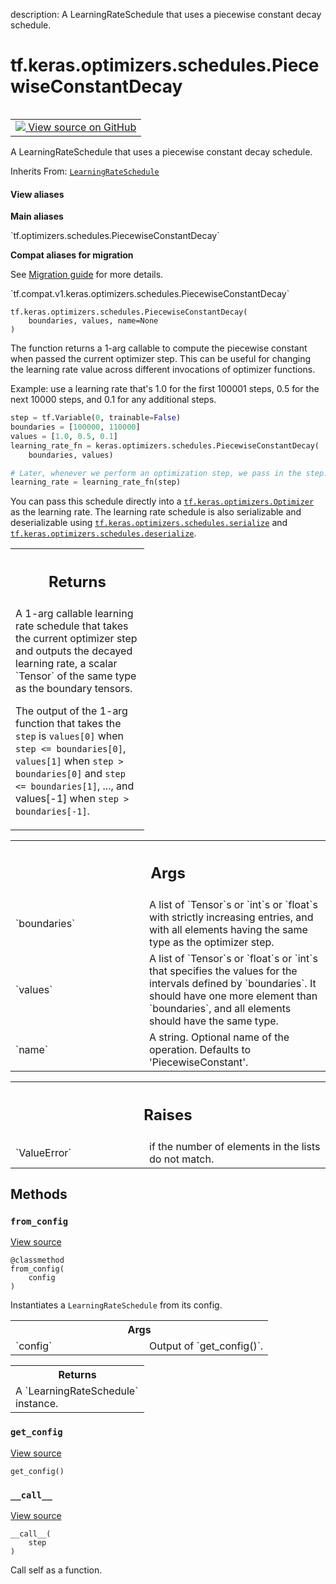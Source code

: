 description: A LearningRateSchedule that uses a piecewise constant decay schedule.

<div itemscope itemtype="http://developers.google.com/ReferenceObject">
<meta itemprop="name" content="tf.keras.optimizers.schedules.PiecewiseConstantDecay" />
<meta itemprop="path" content="Stable" />
<meta itemprop="property" content="__call__"/>
<meta itemprop="property" content="__init__"/>
<meta itemprop="property" content="from_config"/>
<meta itemprop="property" content="get_config"/>
</div>

# tf.keras.optimizers.schedules.PiecewiseConstantDecay

<!-- Insert buttons and diff -->

<table class="tfo-notebook-buttons tfo-api nocontent" align="left">
<td>
  <a target="_blank" href="https://github.com/tensorflow/tensorflow/blob/r2.4/tensorflow/python/keras/optimizer_v2/learning_rate_schedule.py#L170-L268">
    <img src="https://www.tensorflow.org/images/GitHub-Mark-32px.png" />
    View source on GitHub
  </a>
</td>
</table>



A LearningRateSchedule that uses a piecewise constant decay schedule.

Inherits From: [`LearningRateSchedule`](../../../../tf/keras/optimizers/schedules/LearningRateSchedule.md)

<section class="expandable">
  <h4 class="showalways">View aliases</h4>
  <p>
<b>Main aliases</b>
<p>`tf.optimizers.schedules.PiecewiseConstantDecay`</p>

<b>Compat aliases for migration</b>
<p>See
<a href="https://www.tensorflow.org/guide/migrate">Migration guide</a> for
more details.</p>
<p>`tf.compat.v1.keras.optimizers.schedules.PiecewiseConstantDecay`</p>
</p>
</section>

<pre class="devsite-click-to-copy prettyprint lang-py tfo-signature-link">
<code>tf.keras.optimizers.schedules.PiecewiseConstantDecay(
    boundaries, values, name=None
)
</code></pre>



<!-- Placeholder for "Used in" -->

The function returns a 1-arg callable to compute the piecewise constant
when passed the current optimizer step. This can be useful for changing the
learning rate value across different invocations of optimizer functions.

Example: use a learning rate that's 1.0 for the first 100001 steps, 0.5
  for the next 10000 steps, and 0.1 for any additional steps.

```python
step = tf.Variable(0, trainable=False)
boundaries = [100000, 110000]
values = [1.0, 0.5, 0.1]
learning_rate_fn = keras.optimizers.schedules.PiecewiseConstantDecay(
    boundaries, values)

# Later, whenever we perform an optimization step, we pass in the step.
learning_rate = learning_rate_fn(step)
```

You can pass this schedule directly into a <a href="../../../../tf/keras/optimizers/Optimizer.md"><code>tf.keras.optimizers.Optimizer</code></a>
as the learning rate. The learning rate schedule is also serializable and
deserializable using <a href="../../../../tf/keras/optimizers/schedules/serialize.md"><code>tf.keras.optimizers.schedules.serialize</code></a> and
<a href="../../../../tf/keras/optimizers/schedules/deserialize.md"><code>tf.keras.optimizers.schedules.deserialize</code></a>.

<!-- Tabular view -->
 <table class="responsive fixed orange">
<colgroup><col width="214px"><col></colgroup>
<tr><th colspan="2"><h2 class="add-link">Returns</h2></th></tr>
<tr class="alt">
<td colspan="2">
A 1-arg callable learning rate schedule that takes the current optimizer
step and outputs the decayed learning rate, a scalar `Tensor` of the same
type as the boundary tensors.

The output of the 1-arg function that takes the `step`
is `values[0]` when `step <= boundaries[0]`,
`values[1]` when `step > boundaries[0]` and `step <= boundaries[1]`, ...,
and values[-1] when `step > boundaries[-1]`.
</td>
</tr>

</table>



<!-- Tabular view -->
 <table class="responsive fixed orange">
<colgroup><col width="214px"><col></colgroup>
<tr><th colspan="2"><h2 class="add-link">Args</h2></th></tr>

<tr>
<td>
`boundaries`
</td>
<td>
A list of `Tensor`s or `int`s or `float`s with strictly
increasing entries, and with all elements having the same type as the
optimizer step.
</td>
</tr><tr>
<td>
`values`
</td>
<td>
A list of `Tensor`s or `float`s or `int`s that specifies the
values for the intervals defined by `boundaries`. It should have one
more element than `boundaries`, and all elements should have the same
type.
</td>
</tr><tr>
<td>
`name`
</td>
<td>
A string. Optional name of the operation. Defaults to
'PiecewiseConstant'.
</td>
</tr>
</table>



<!-- Tabular view -->
 <table class="responsive fixed orange">
<colgroup><col width="214px"><col></colgroup>
<tr><th colspan="2"><h2 class="add-link">Raises</h2></th></tr>

<tr>
<td>
`ValueError`
</td>
<td>
if the number of elements in the lists do not match.
</td>
</tr>
</table>



## Methods

<h3 id="from_config"><code>from_config</code></h3>

<a target="_blank" href="https://github.com/tensorflow/tensorflow/blob/r2.4/tensorflow/python/keras/optimizer_v2/learning_rate_schedule.py#L51-L61">View source</a>

<pre class="devsite-click-to-copy prettyprint lang-py tfo-signature-link">
<code>@classmethod</code>
<code>from_config(
    config
)
</code></pre>

Instantiates a `LearningRateSchedule` from its config.


<!-- Tabular view -->
 <table class="responsive fixed orange">
<colgroup><col width="214px"><col></colgroup>
<tr><th colspan="2">Args</th></tr>

<tr>
<td>
`config`
</td>
<td>
Output of `get_config()`.
</td>
</tr>
</table>



<!-- Tabular view -->
 <table class="responsive fixed orange">
<colgroup><col width="214px"><col></colgroup>
<tr><th colspan="2">Returns</th></tr>
<tr class="alt">
<td colspan="2">
A `LearningRateSchedule` instance.
</td>
</tr>

</table>



<h3 id="get_config"><code>get_config</code></h3>

<a target="_blank" href="https://github.com/tensorflow/tensorflow/blob/r2.4/tensorflow/python/keras/optimizer_v2/learning_rate_schedule.py#L263-L268">View source</a>

<pre class="devsite-click-to-copy prettyprint lang-py tfo-signature-link">
<code>get_config()
</code></pre>




<h3 id="__call__"><code>__call__</code></h3>

<a target="_blank" href="https://github.com/tensorflow/tensorflow/blob/r2.4/tensorflow/python/keras/optimizer_v2/learning_rate_schedule.py#L238-L261">View source</a>

<pre class="devsite-click-to-copy prettyprint lang-py tfo-signature-link">
<code>__call__(
    step
)
</code></pre>

Call self as a function.




